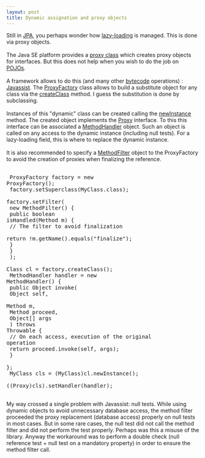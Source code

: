 ```yaml
---
layout: post
title: Dynamic assignation and proxy objects
---
```


Still in <a href="http://en.wikipedia.org/wiki/Java_Persistence_API">JPA</a>, you perhaps wonder how <a href="http://docs.oracle.com/javaee/6/api/javax/persistence/FetchType.html#LAZY">lazy-loading</a> is managed. This is done via proxy objects.<br /><br />The Java SE platform provides a <a href="http://docs.oracle.com/javase/7/docs/api/java/lang/reflect/Proxy.html">proxy class</a> which creates proxy objects for interfaces. But this does not help when you wish to do the job on <a href="http://martinfowler.com/bliki/POJO.html">POJOs</a>.<br /><br />A framework allows to do this (and many other <a href="http://en.wikipedia.org/wiki/Java_bytecode">bytecode</a> operations) : <a href="http://www.jboss.org/javassist/">Javassist</a>. The <a href="http://www.csg.ci.i.u-tokyo.ac.jp/~chiba/javassist/html/javassist/util/proxy/ProxyFactory.html">ProxyFactory</a> class allows to build a substitute object for any class via the <a href="http://www.csg.ci.i.u-tokyo.ac.jp/~chiba/javassist/html/javassist/util/proxy/ProxyFactory.html#createClass%28%29">createClass</a> method. I guess the substitution is done by subclassing. <br /><br />Instances of this "dynamic" class can be created calling the <a href="http://docs.oracle.com/javase/7/docs/api/java/lang/Class.html#newInstance%28%29">newInstance</a> method. The created object implements the <a href="http://www.csg.ci.i.u-tokyo.ac.jp/~chiba/javassist/html/javassist/util/proxy/Proxy.html">Proxy</a> interface. To this this interface can be associated a <a href="http://www.csg.ci.i.u-tokyo.ac.jp/~chiba/javassist/html/javassist/util/proxy/MethodHandler.html">MethodHandler</a> object. Such an object is called on any access to the dynamic instance (including null tests). For a lazy-loading field, this is where to replace the dynamic instance. <br /><br />It is also recommended to specify a <a href="http://www.csg.ci.i.u-tokyo.ac.jp/~chiba/javassist/html/javassist/util/proxy/MethodFilter.html">MethodFilter</a> object to the ProxyFactory to avoid the creation of proxies when finalizing the reference. <br /><br /><pre> ProxyFactory factory = new ProxyFactory();<br /> factory.setSuperclass(MyClass.class);<br /> factory.setFilter(<br />   new MethodFilter() {<br />     public boolean isHandled(Method m) {<br />         // The filter to avoid finalization<br />         return !m.getName().equals("finalize");<br />     }<br />   }<br /> );<br /> Class cl = factory.createClass();<br /> MethodHandler handler = new MethodHandler() {<br />     public Object invoke(<br />       Object self, <br />       Method m, <br />       Method proceed,<br />       Object[] args<br />     ) throws Throwable {<br />         // On each access, execution of the original operation<br />         return proceed.invoke(self, args);<br />     }<br /> };<br /> MyClass cls = (MyClass)cl.newInstance();<br /> ((Proxy)cls).setHandler(handler);<br /></pre><br />My way crossed a single problem with Javassist: null tests. While using dynamic objects to avoid unnecessary database access, the method filter proceeded the proxy replacement (database access) properly on null tests in most cases. But in some rare cases, the null test did not call the method filter and did not perform the test properly. Perhaps was this a misuse of the library. Anyway the workaround was to perform a double check (null reference test + null test on a mandatory property) in order to ensure the method filter call. 
